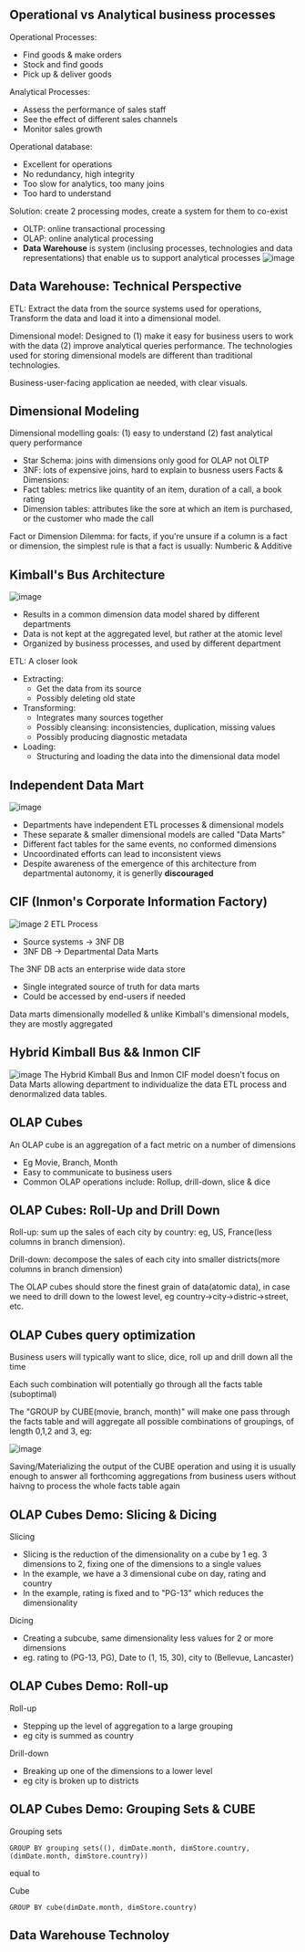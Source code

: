 ## Operational vs Analytical business processes
Operational Processes:
- Find goods & make orders
- Stock and find goods
- Pick up & deliver goods

Analytical Processes:
- Assess the performance of sales staff
- See the effect of different sales channels 
- Monitor sales growth 

Operational database:
- Excellent for operations
- No redundancy, high integrity
- Too slow for analytics, too many joins
- Too hard to understand

Solution: create 2 processing modes, create a system for them to co-exist
- OLTP: online transactional processing
- OLAP: online analytical processing
- **Data Warehouse** is system (inclusing processes, technologies and data representations) that enable us to support analytical processes
![image](/imgs/datawarehouse.png)

## Data Warehouse: Technical Perspective
ETL: Extract the data from the source systems used for operations, Transform the data and load it into a dimensional model.

Dimensional model: Designed to (1) make it easy for business users to work with the data (2) improve analytical queries performance. The technologies used for storing dimensional models are different than traditional technologies.

Business-user-facing application ae needed, with clear visuals.

## Dimensional Modeling
Dimensional modelling goals: (1) easy to understand (2) fast analytical query performance
- Star Schema: joins with dimensions only good for OLAP not OLTP
- 3NF: lots of expensive joins, hard to explain to busness users
Facts & Dimensions:
- Fact tables: metrics like quantity of an item, duration of a call, a book rating
- Dimension tables: attributes like the sore at which an item is purchased, or the customer who made the call

Fact or Dimension Dilemma: for facts, if you're unsure if a column is a fact or dimension, the simplest rule is that a fact is usually: Numberic & Additive

## Kimball's Bus Architecture
![image](/imgs/kimball.png)
- Results in a common dimension data model shared by different departments
- Data is not kept at the aggregated level, but rather at the atomic level
- Organized by business processes, and used by different department

ETL: A closer look
- Extracting:
  - Get the data from its source
  - Possibly deleting old state
- Transforming:
  - Integrates many sources together
  - Possibly cleansing: inconsistencies, duplication, missing values
  - Possibly producing diagnostic metadata
- Loading:
  - Structuring and loading the data into the dimensional data model

## Independent Data Mart
![image](/imgs/data_mart.png)
- Departments have independent ETL processes & dimensional models
- These separate & smaller dimensional models are called "Data Marts"
- Different fact tables for the same events, no conformed dimensions
- Uncoordinated efforts can lead to inconsistent views
- Despite awareness of the emergence of this architecture from departmental autonomy, it is generlly **discouraged**

## CIF (Inmon's Corporate Information Factory)
![image](/imgs/CIF.png)
2 ETL Process
- Source systems -> 3NF DB
- 3NF DB -> Departmental Data Marts

The 3NF DB acts an enterprise wide data store
- Single integrated source of truth for data marts
- Could be accessed by end-users if needed

Data marts dimensionally modelled & unlike Kimball's dimensional models, they are mostly aggregated

## Hybrid Kimball Bus && Inmon CIF
![image](/imgs/hybrid.png)
The Hybrid Kimball Bus and Inmon CIF model doesn't focus on Data Marts allowing department to individualize the data ETL process and denormalized data tables.

## OLAP Cubes
An OLAP cube is an aggregation of a fact metric on a number of dimensions
- Eg Movie, Branch, Month
- Easy to communicate to business users
- Common OLAP operations include: Rollup, drill-down, slice & dice

## OLAP Cubes: Roll-Up and Drill Down
Roll-up: sum up the sales of each city by country: eg, US, France(less columns in branch dimension).

Drill-down: decompose the sales of each city into smaller districts(more columns in branch dimension)

The OLAP cubes should store the finest grain of data(atomic data), in case we need to drill down to the lowest level, eg country->city->distric->street, etc.

## OLAP Cubes query optimization
Business users will typically want to slice, dice, roll up and drill down all the time

Each such combination will potentially go through all the facts table (suboptimal)

The "GROUP by CUBE(movie, branch, month)" will make one pass through the facts table and will aggregate all possible combinations of groupings, of length 0,1,2 and 3, eg:

![image](/imgs/cube_query_optimization.png)

Saving/Materializing the output of the CUBE operation and using it is usually enough to answer all forthcoming aggregations from business users without haivng to process the whole facts table again

## OLAP Cubes Demo: Slicing & Dicing
Slicing 
- Slicing is the reduction of the dimensionality on a cube by 1 eg. 3 dimensions to 2, fixing one of the dimensions to a single values
- In the example, we have a 3 dimensional cube on day, rating and country
- In the example, rating is fixed and to "PG-13" which reduces the dimensionality

Dicing
- Creating a subcube, same dimensionality less values for 2 or more dimensions
- eg. rating to (PG-13, PG), Date to (1, 15, 30), city to (Bellevue, Lancaster)


## OLAP Cubes Demo: Roll-up
Roll-up
- Stepping up the level of aggregation to a large grouping
- eg city is summed as country

Drill-down
- Breaking up one of the dimensions to a lower level
- eg city is broken up to districts

## OLAP Cubes Demo: Grouping Sets & CUBE
Grouping sets
```
GROUP BY grouping sets((), dimDate.month, dimStore.country, (dimDate.month, dimStore.country))
```

equal to 

Cube
```
GROUP BY cube(dimDate.month, dimStore.country)
```

## Data Warehouse Technoloy

